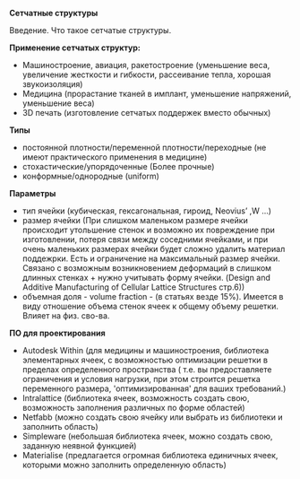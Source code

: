 **Сетчатные структуры** 

Введение. Что такое сетчатые структуры.

**Применение сетчатых структур:**
- Машиностроение, авиация, ракетостроение (уменьшение веса, увеличение жесткости и гибкости, рассеивание тепла, хорошая звукоизоляция)
- Медицина (прорастание тканей в имплант, уменьшение напряжений, уменьшение веса)
- 3D печать (изготовление сетчатых поддержек вместо обычных)

**Типы**
- постоянной плотности/переменной плотности/переходные (не имеют практического применения в медицине) 
- стохастические/упорядоченные (Более прочные)
- конформные/однородные (uniform)

**Параметры**
- тип ячейки (кубическая, гексагональная, гироид, Neovius’ ,W ...)
- размер ячейки (При слишком маленьком размере ячейки происходит утольшение стенок и возможно их повреждение при изготовлении, потеря связи между соседними ячейками, и при очень маленьких размерах ячейки будет сложно удалить материал поддежрки. Есть и ограничение на максимальный размер ячейки. Связано с возможным возникновением деформаций в слишком длинных стенках + нужно учитывать форму ячейки. (Design and Additive Manufacturing of Cellular Lattice Structures стр.6))
- объемная доля - volume fraction - (в статьях везде 15%). Имеется в виду отношение объема стенок ячеек к общему объему решетки. Влияет на физ. сво-ва.

**ПО для проектирования**
- Autodesk Within (для медицины и машиностроения, библиотека элементарных ячеек, с возможностью оптимизации решетки в пределах определенного пространства ( т.е. вы предоставляете ограничения и условия нагрузки, при этом строится решетка переменного размера, 'оптимизированная' для ваших требований.)
- Intralattice (библиотека ячеек, возможность создать свою, возможность заполнения различных по форме областей) 
- Netfabb (можно создать свою ячейку или выбрать из библиотеки и заполнить область) 
- Simpleware (небольшая библиотека ячеек, можно создать свою, заданную неявной функцией)
- Materialise (предлагается огромная библиотека единичных ячеек, которыми можно заполнить определенную область)
